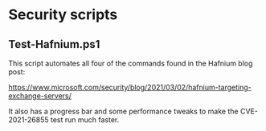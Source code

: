 # Security scripts

## Test-Hafnium.ps1

This script automates all four of the commands found in the Hafnium blog post:

https://www.microsoft.com/security/blog/2021/03/02/hafnium-targeting-exchange-servers/

It also has a progress bar and some performance tweaks to make the CVE-2021-26855 test run
much faster.

